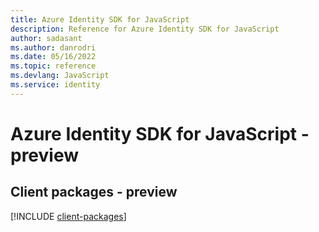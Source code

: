 ```yaml
---
title: Azure Identity SDK for JavaScript
description: Reference for Azure Identity SDK for JavaScript
author: sadasant
ms.author: danrodri
ms.date: 05/16/2022
ms.topic: reference
ms.devlang: JavaScript
ms.service: identity
---
```

# Azure Identity SDK for JavaScript - preview
## Client packages - preview
[!INCLUDE [client-packages](identity-client-index.md)]

